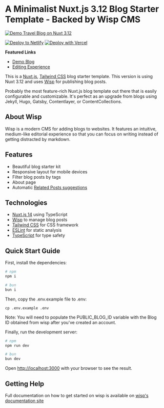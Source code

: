 # A Minimalist Nuxt.js 3.12 Blog Starter Template - Backed by Wisp CMS<!-- omit in toc -->

[![Demo Travel Blog on Nuxt 3.12](https://imagedelivery.net/lLmNeOP7HXG0OqaG97wimw/cluqyx1rl0000l5ds3f0vkfer/2aadc720-9ac6-40ab-8e59-dbcb724e2bbe.png/public "Demo Travel Blog using Nuxt 3.12")](https://nuxt-blog-starter-wisp.vercel.app/)

[![Deploy to Netlify](https://www.netlify.com/img/deploy/button.svg)](https://app.netlify.com/start/deploy?repository=https://github.com/Wisp-CMS/nuxt-blog-starter-wisp/) [![Deploy with Vercel](https://vercel.com/button)](https://vercel.com/new/clone?repository-url=https%3A%2F%2Fgithub.com%2FWisp-CMS%2Fnuxt-blog-starter-wisp&demo-title=Demo%20Travel%20Blog&demo-description=Demo%20travel%20blog%20using%20Nuxt%203&demo-url=https%3A%2F%2Fnuxt-blog-starter-wisp.vercel.app%2F&demo-image=https://imagedelivery.net/lLmNeOP7HXG0OqaG97wimw/cluqyx1rl0000l5ds3f0vkfer/2aadc720-9ac6-40ab-8e59-dbcb724e2bbe.png/public)

**Featured Links**

- [Demo Blog](https://nuxt-blog-starter-wisp.vercel.app/)
- [Editing Experience](https://youtu.be/uSKO8J38T98)
<!-- - [Documentation](https://www.wisp.blog/docs/next-js-blog-starter-kit/overview) -->
<!-- - [Video Tutorial](https://www.wisp.blog/docs/next-js-blog-starter-kit/running-blog) -->
<!-- - [Feature Walkthrough](https://youtu.be/7wVYAGhDmdY) -->

This is a [Nuxt.js](https://nuxt.com/), [Tailwind CSS](https://tailwindcss.com/) blog starter template. This version is using Nuxt 3.12 and uses [Wisp](https://wisp.blog/?utm_source=github&utm_medium=web&utm_campaign=nuxt-blog-starter-wisp) for publishing blog posts.

Probably the most feature-rich Nuxt.js blog template out there that is easily configurable and customizable. It's perfect as an upgrade from blogs using Jekyll, Hugo, Gatsby, Contentlayer, or ContentCollections.

## About Wisp

Wisp is a modern CMS for adding blogs to websites. It features an intuitive, medium-like editorial experience so that you can focus on writing instead of getting distracted by markdown.

## Features

- Beautiful blog starter kit
- Responsive layout for mobile devices
- Filter blog posts by tags
- About page
- Automatic [Related Posts suggestions](https://www.wisp.blog/blog/suggesting-related-blog-post-with-ai-content-recommendation)

## Technologies

- [Nuxt.js 14](https://nuxt.com/) using TypeScript
- [Wisp](https://wisp.blog/?utm_source=github&utm_medium=web&utm_campaign=nuxt-blog-starter-wisp) to manage blog posts
- [Tailwind CSS](https://tailwindcss.com/) for CSS framework
- [ESLint](https://eslint.org/) for static analysis
- [TypeScript](https://www.typescriptlang.org/) for type safety

## Quick Start Guide

First, install the dependencies:

```bash
# npm
npm i

# bun
bun i
```

Then, copy the .env.example file to .env:

```
cp .env.example .env
```

Note: You will need to populate the PUBLIC_BLOG_ID variable with the Blog ID obtained from wisp after you've created an account.

Finally, run the development server:

```bash
# npm
npm run dev

# bun
bun dev
```

Open [http://localhost:3000](http://localhost:3000) with your browser to see the result.

## Getting Help

Full documentation on how to get started on wisp is available on [wisp's documentation site](https://www.wisp.blog/docs?utm_source=github&utm_medium=web&utm_campaign=nuxt-blog-starter-wisp)

